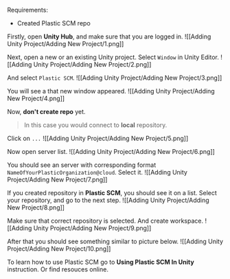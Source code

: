 
Requirements:
- Created Plastic SCM repo


Firstly, open **Unity Hub**, and make sure that you are logged in.
![[Adding Unity Project/Adding New Project/1.png]]

Next, open a new or an existing Unity project.
Select `Window` in Unity Editor.
![[Adding Unity Project/Adding New Project/2.png]]

And select `Plastic SCM`.
![[Adding Unity Project/Adding New Project/3.png]]

You will see a that new window appeared.
![[Adding Unity Project/Adding New Project/4.png]]

Now, **don't create repo** yet.
>In this case you would connect to **local** repository.

Click on  `...`
![[Adding Unity Project/Adding New Project/5.png]]

Now open server list.
![[Adding Unity Project/Adding New Project/6.png]]

You should see an server with corresponding format `NameOfYourPlasticOrganization@cloud`.
Select it.
![[Adding Unity Project/Adding New Project/7.png]]

If you created repository in **Plastic SCM**, you should see it on a list.
Select your repository, and go to the next step.
![[Adding Unity Project/Adding New Project/8.png]]

Make sure that correct repository is selected. And create workspace.
![[Adding Unity Project/Adding New Project/9.png]]

After that you should see something similar to picture below.
![[Adding Unity Project/Adding New Project/10.png]]

To learn how to use Plastic SCM go to **Using Plastic SCM In Unity** instruction.
Or find resouces online.